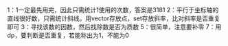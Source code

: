 1：1一定最先用完，因此只需统计1使用的次数，答案是3181
2：平行于坐标轴的直线很好数，只需统计斜线。用vector存放点，set存放斜率，比对斜率是否重复即可
3：寻找该数的因数，然后找除数是否为质数
5：很简单，注意要补零
7：用dp，要判断是否重复，若能称出为1，不能为0
